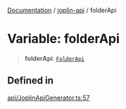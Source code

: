 [Documentation](../../packages.md) / [joplin-api](../index.md) / folderApi

# Variable: folderApi

> **folderApi**: [`FolderApi`](../classes/FolderApi.md)

## Defined in

[api/JoplinApiGenerator.ts:57](https://github.com/rxliuli/joplin-utils/blob/a3a4c55f9104da0aa8b36da1259d082b810b3d68/packages/joplin-api/src/api/JoplinApiGenerator.ts#L57)
